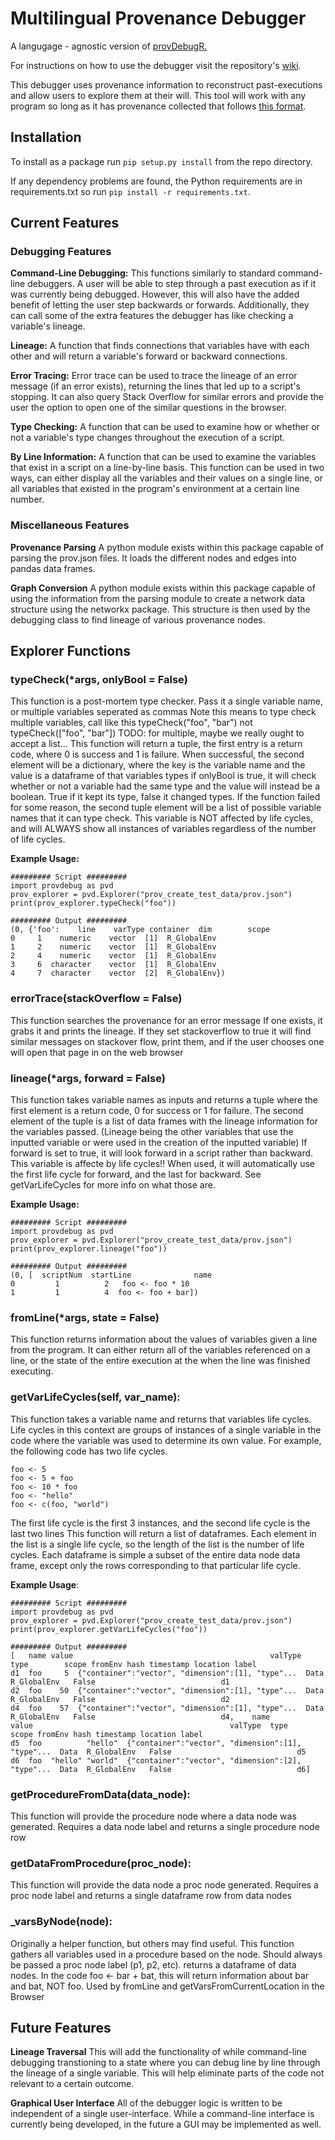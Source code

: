 # Multilingual Provenance Debugger

A langugage - agnostic version of [provDebugR.](https://github.com/ProvTools/provDebugR/wiki)

For instructions on how to use the debugger visit the repository's [wiki](https://github.com/jwons/MultilingualProvenanceDebugger/wiki).

This debugger uses provenance information to reconstruct past-executions and allow users to explore them at their will. This tool will work with any program so long as it has provenance collected that follows [this format](https://github.com/End-to-end-provenance/ExtendedProvJson).

## Installation
To install as a package run `pip setup.py install` from the repo directory. 

If any dependency problems are found, the 
Python requirements are in requirements.txt so run `pip install -r requirements.txt`. 

## Current Features

### Debugging Features

**Command-Line Debugging:**
This functions similarly to standard command-line debuggers. A user will be able to step through a past execution as if it was currently being debugged. However, this will also have the added benefit of letting the user step backwards or forwards. Additionally, they can call some of the extra features the debugger has like checking a variable's lineage. 

**Lineage:**
A function that finds connections that variables have with each other and will return a variable's forward or backward connections.

**Error Tracing:** 
Error trace can be used to trace the lineage of an error message (if an error exists), returning the lines that led up to a script's stopping. It can also query Stack Overflow for similar errors and provide the user the option to open one of the similar questions in the browser.

**Type Checking:**
A function that can be used to examine how or whether or not a variable's type changes throughout the execution of a script.

**By Line Information:**
A function that can be used to examine the variables that exist in a script on a line-by-line basis. This function can be used in two ways, can either display all the variables and their values on a single line, or all variables that existed in the program's environment at a certain line number.

### Miscellaneous Features

**Provenance Parsing**
A python module exists within this package capable of parsing the prov.json files. It loads the different nodes and edges into pandas data frames. 

**Graph Conversion**
A python module exists within this package capable of using the information from the parsing module to create a network data structure using the networkx package. This structure is then used by the debugging class to find lineage of various provenance nodes.

## Explorer Functions

### typeCheck(*args, onlyBool = False)

This function is a post-mortem type checker. Pass it a single variable name, or multiple variables seperated as commas 
Note this means to type check multiple variables, call like this typeCheck("foo", "bar") not typeCheck(["foo", "bar"])
TODO: for multiple, maybe we really ought to accept a list...
This function will return a tuple, the first entry is a return code, where 0 is success and 1 is failure. When successful, 
the second element will be a dictionary, where the key is the variable name and the value is a dataframe of that variables types
if onlyBool is true, it will check whether or not a variable had the same type and the value will instead be a boolean. True if it kept
its type, false it changed types. If the function failed for some reason, the second tuple element will be a list of possible variable 
names that it can type check. This variable is NOT affected by life cycles, and will ALWAYS show all instances of variables regardless of
the number of life cycles. 

__Example Usage:__
```{Python}
######### Script #########
import provdebug as pvd
prov_explorer = pvd.Explorer("prov_create_test_data/prov.json")
print(prov_explorer.typeCheck("foo"))

######### Output #########
(0, {'foo':    line    varType container  dim        scope
0     1    numeric    vector  [1]  R_GlobalEnv
1     2    numeric    vector  [1]  R_GlobalEnv
2     4    numeric    vector  [1]  R_GlobalEnv
3     6  character    vector  [1]  R_GlobalEnv
4     7  character    vector  [2]  R_GlobalEnv})
```


### errorTrace(stackOverflow = False)

This function searches the provenance for an error message
If one exists, it grabs it and prints the lineage.
If they set stackoverflow to true it will find similar messages on 
stackover flow, print them, and if the user chooses one 
will open that page in on the web browser

### lineage(*args, forward = False)

This function takes variable names as inputs and returns a tuple where the first element is a return code, 0 for success or 1 for failure. The second element of the tuple is 
a list of data frames with the lineage information for the
variables passed. (Lineage being the other variables that
use the inputted variable or were used in the creation of the
inputted variable) If forward is set to true, it will look forward in a script rather than backward. This variable is affecte by life cycles!! When used, it will automatically use the first life cycle for forward, and the last for backward. See getVarLifeCycles for more info on what those are.

__Example Usage:__
```{Python}
######### Script #########
import provdebug as pvd
prov_explorer = pvd.Explorer("prov_create_test_data/prov.json")
print(prov_explorer.lineage("foo"))

######### Output #########
(0, [  scriptNum  startLine              name
0         1          2   foo <- foo * 10
1         1          4  foo <- foo + bar])
```

### fromLine(*args, state = False)

This function returns information about the values of variables
given a line from the program. It can either return all of the
variables referenced on a line, or the state of the entire execution
at the when the line was finished executing.
 
 ### getVarLifeCycles(self, var_name):    
 
This function takes a variable name and returns that variables life cycles. 
Life cycles in this context are groups of instances of a single variable in 
the code where the variable was used to determine its own value. 
For example, the following code has two life cycles. 
```{R}
foo <- 5
foo <- 5 + foo
foo <- 10 * foo
foo <- "hello"
foo <- c(foo, "world")
``` 
The first life cycle is the first 3 instances, and the second life cycle is the last two lines
This function will return a list of dataframes. Each element in the list is a single life cycle, 
so the length of the list is the number of life cycles. Each dataframe is simple a subset of the 
entire data node data frame, except only the rows corresponding to that particular life cycle.

__Example Usage__:
```{Python}
######### Script #########
import provdebug as pvd
prov_explorer = pvd.Explorer("prov_create_test_data/prov.json")
print(prov_explorer.getVarLifeCycles("foo"))

######### Output #########
[   name value                                            valType  type        scope fromEnv hash timestamp location label
d1  foo     5  {"container":"vector", "dimension":[1], "type"...  Data  R_GlobalEnv   False                            d1
d2  foo    50  {"container":"vector", "dimension":[1], "type"...  Data  R_GlobalEnv   False                            d2
d4  foo    57  {"container":"vector", "dimension":[1], "type"...  Data  R_GlobalEnv   False                            d4,    name            value                                            valType  type        scope fromEnv hash timestamp location label
d5  foo          "hello"  {"container":"vector", "dimension":[1], "type"...  Data  R_GlobalEnv   False                            d5
d6  foo  "hello" "world"  {"container":"vector", "dimension":[2], "type"...  Data  R_GlobalEnv   False                            d6]
```
 
 ### getProcedureFromData(data_node):
 
 This function will provide the procedure node where a data node was generated. 
 Requires a data node label and returns a single procedure node row
    
 ### getDataFromProcedure(proc_node):
 
 This function will provide the data node a proc node generated. 
 Requires a proc node label and returns a single dataframe row from data nodes
 
 
    
### \_varsByNode(node):

Originally a helper function, but others may find useful.
This function gathers all variables used in a procedure 
based on the node. Should always be passed a proc node label (p1, p2, etc).
returns a dataframe of data nodes.
In the code foo <- bar + bat, this will return information about bar and bat, NOT foo.
Used by fromLine and getVarsFromCurrentLocation in the Browser
    
    
## Future Features

**Lineage Traversal** 
This will add the functionality of while command-line debugging transtioning to a state where you can debug line by line through the lineage of a single variable. This will help eliminate parts of the code not relevant to a certain outcome. 

**Graphical User Interface**
All of the debugger logic is written to be independent of a single user-interface. While a command-line interface is currently being developed, in the future a GUI may be implemented as well. 
